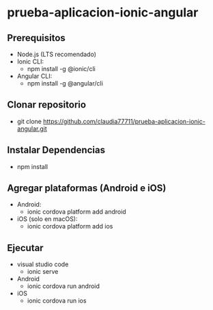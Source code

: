 # prueba-aplicacion-ionic-angular
## Prerequisitos
* Node.js (LTS recomendado)
* Ionic CLI:
  - npm install -g @ionic/cli
* Angular CLI:
  - npm install -g @angular/cli
## Clonar repositorio
- git clone https://github.com/claudia77711/prueba-aplicacion-ionic-angular.git
## Instalar Dependencias
- npm install
## Agregar plataformas (Android e iOS)
* Android:
  - ionic cordova platform add android
* iOS (solo en macOS):
  - ionic cordova platform add ios
## Ejecutar 
* visual studio code
  - ionic serve
* Android
  - ionic cordova run android
* iOS
  - ionic cordova run ios






